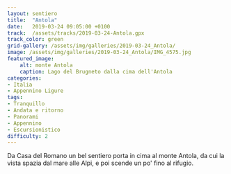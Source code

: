 ```yaml
---
layout: sentiero
title:  "Antola"
date:   2019-03-24 09:05:00 +0100
track:  /assets/tracks/2019-03-24-Antola.gpx
track_color: green
grid-gallery: /assets/img/galleries/2019-03-24_Antola/
image: /assets/img/galleries/2019-03-24_Antola/IMG_4575.jpg
featured_image:
    alt: monte Antola
    caption: Lago del Brugneto dalla cima dell'Antola
categories:
- Italia
- Appennino Ligure
tags:
- Tranquillo
- Andata e ritorno
- Panorami
- Appennino
- Escursionistico
difficulty: 2
---
```


Da Casa del Romano un bel sentiero porta in cima al monte Antola, da cui la vista spazia dal mare alle Alpi, e poi scende un po' fino al rifugio.
